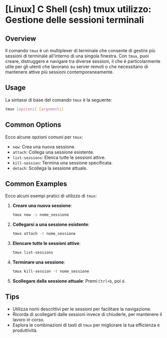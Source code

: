 # [Linux] C Shell (csh) tmux utilizzo: Gestione delle sessioni terminali

## Overview
Il comando `tmux` è un multiplexer di terminale che consente di gestire più sessioni di terminale all'interno di una singola finestra. Con `tmux`, puoi creare, distruggere e navigare tra diverse sessioni, il che è particolarmente utile per gli utenti che lavorano su server remoti o che necessitano di mantenere attive più sessioni contemporaneamente.

## Usage
La sintassi di base del comando `tmux` è la seguente:

```bash
tmux [opzioni] [argomenti]
```

## Common Options
Ecco alcune opzioni comuni per `tmux`:

- `new`: Crea una nuova sessione.
- `attach`: Collega una sessione esistente.
- `list-sessions`: Elenca tutte le sessioni attive.
- `kill-session`: Termina una sessione specificata.
- `detach`: Scollega la sessione attuale.

## Common Examples
Ecco alcuni esempi pratici di utilizzo di `tmux`:

1. **Creare una nuova sessione**:
   ```bash
   tmux new -s nome_sessione
   ```

2. **Collegarsi a una sessione esistente**:
   ```bash
   tmux attach -t nome_sessione
   ```

3. **Elencare tutte le sessioni attive**:
   ```bash
   tmux list-sessions
   ```

4. **Terminare una sessione**:
   ```bash
   tmux kill-session -t nome_sessione
   ```

5. **Scollegare dalla sessione attuale**:
   Premi `Ctrl+b`, poi `d`.

## Tips
- Utilizza nomi descrittivi per le sessioni per facilitare la navigazione.
- Ricorda di scollegarti dalle sessioni invece di chiuderle, per mantenere il lavoro in corso.
- Esplora le combinazioni di tasti di `tmux` per migliorare la tua efficienza e produttività.